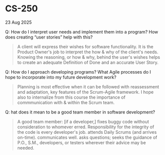 # CS-250
23 Aug 2025



Q: How do I interpret user needs and implement them into a program? How does creating “user stories” help with this?

> A client will express their wishes for software functionality. It is the Product Owner's job to interpret the how & why of the client's needs.
> Knowing the reasoning, or how & why, behind the user's wishes helps to create an adequate Definition of Done and an accurate User Story.



Q: How do I approach developing programs? What Agile processes do I hope to incorporate into my future development work?

> Planning is most effective when it can be followed with reassessment and adaptation, key features of the Scrum-Agile framework.
> I hope also to internalize from this course the importance of commmunication with & within the Scrum team.



Q: hat does it mean to be a good team member in software development?

> A good team member:
> [if a developer,] fixes buggy code without consideration to whomever erred. Responsibility for the integrity of the code is every developer's job.
> attends Daily Scrums (and arrives on-time).
> communicates well.
> asks questions; seeks the guidance of P.O., S.M., developers, or testers wherever their advice may be needed.
